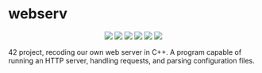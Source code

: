 # webserv

<p align="center">
    <img src="https://img.shields.io/github/languages/count/fleizean/minishell?style=for-the-badge"/>
    <img src="https://img.shields.io/github/last-commit/fleizean/minishell?style=for-the-badge"/>
    <img src="https://img.shields.io/github/forks/fleizean/minishell?style=for-the-badge"/>
    <img src="https://img.shields.io/github/followers/fleizean?style=for-the-badge"/>
    <img src="https://img.shields.io/github/watchers/fleizean/minishell?style=for-the-badge"/>
    <img src="https://img.shields.io/badge/Partner-fyurtsev-red?style=for-the-badge&logo=appveyor"/>
</p>

42 project, recoding our own web server in C++. A program capable of running an HTTP server, handling requests, and parsing configuration files.

